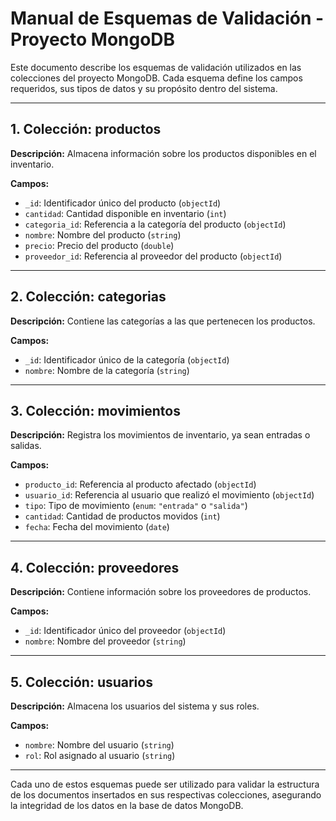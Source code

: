 # Manual de Esquemas de Validación - Proyecto MongoDB

Este documento describe los esquemas de validación utilizados en las colecciones del proyecto MongoDB. Cada esquema define los campos requeridos, sus tipos de datos y su propósito dentro del sistema.

---

## 1. Colección: productos

**Descripción:** Almacena información sobre los productos disponibles en el inventario.

**Campos:**
- `_id`: Identificador único del producto (`objectId`)
- `cantidad`: Cantidad disponible en inventario (`int`)
- `categoria_id`: Referencia a la categoría del producto (`objectId`)
- `nombre`: Nombre del producto (`string`)
- `precio`: Precio del producto (`double`)
- `proveedor_id`: Referencia al proveedor del producto (`objectId`)

---

## 2. Colección: categorias

**Descripción:** Contiene las categorías a las que pertenecen los productos.

**Campos:**
- `_id`: Identificador único de la categoría (`objectId`)
- `nombre`: Nombre de la categoría (`string`)

---

## 3. Colección: movimientos

**Descripción:** Registra los movimientos de inventario, ya sean entradas o salidas.

**Campos:**
- `producto_id`: Referencia al producto afectado (`objectId`)
- `usuario_id`: Referencia al usuario que realizó el movimiento (`objectId`)
- `tipo`: Tipo de movimiento (`enum`: `"entrada"` o `"salida"`)
- `cantidad`: Cantidad de productos movidos (`int`)
- `fecha`: Fecha del movimiento (`date`)

---

## 4. Colección: proveedores

**Descripción:** Contiene información sobre los proveedores de productos.

**Campos:**
- `_id`: Identificador único del proveedor (`objectId`)
- `nombre`: Nombre del proveedor (`string`)

---

## 5. Colección: usuarios

**Descripción:** Almacena los usuarios del sistema y sus roles.

**Campos:**
- `nombre`: Nombre del usuario (`string`)
- `rol`: Rol asignado al usuario (`string`)

---

Cada uno de estos esquemas puede ser utilizado para validar la estructura de los documentos insertados en sus respectivas colecciones, asegurando la integridad de los datos en la base de datos MongoDB.
